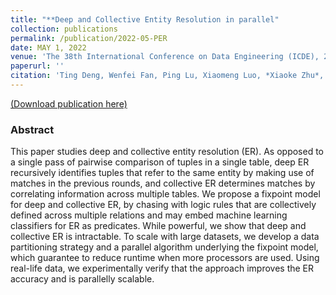 ```yaml
---
title: "**Deep and Collective Entity Resolution in parallel"
collection: publications
permalink: /publication/2022-05-PER
date: MAY 1, 2022
venue: 'The 38th International Conference on Data Engineering (ICDE), 2022'
paperurl: ''
citation: 'Ting Deng, Wenfei Fan, Ping Lu, Xiaomeng Luo, *Xiaoke Zhu*, and Wanhe An. 2022. Deep and collective entity resolution in parallel. In ICDE.'
---
```

[(Download publication here)](https://hsiaoko.github.io/files/paper/PER_paper.pdf)

### Abstract

This paper studies deep and collective entity resolution (ER). As opposed to a single pass of pairwise comparison of tuples in a single table, deep ER recursively identifies tuples that refer to the same entity by making use of matches in the previous rounds, and collective ER determines matches by correlating information across multiple tables. We propose a fixpoint model for deep and collective ER, by chasing with logic rules that are collectively defined across multiple relations and may embed machine learning classifiers for ER as predicates. While powerful, we show that deep and collective ER is intractable. To scale with large datasets, we develop a data partitioning strategy and a parallel algorithm underlying the fixpoint model, which guarantee to reduce runtime when more processors are used. Using real-life data, we experimentally verify that the approach improves the ER accuracy and is parallelly scalable.